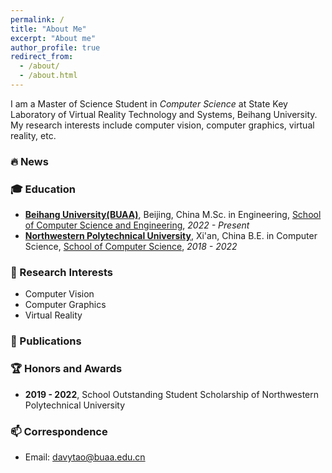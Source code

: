 ```yaml
---
permalink: /
title: "About Me"
excerpt: "About me"
author_profile: true
redirect_from: 
  - /about/
  - /about.html
---
```


I am a Master of Science Student in *Computer Science* at State Key Laboratory of Virtual Reality Technology and Systems, Beihang University.
My research interests include computer vision, computer graphics, virtual reality, etc.

### 🔥 News


### 🎓 Education
- **[Beihang University(BUAA)](https://buaa.edu.cn/)**, Beijing, China
  M.Sc. in Engineering, [School of Computer Science and Engineering](http://scse.buaa.edu.cn/), *2022 - Present*
- **[Northwestern Polytechnical University](https://www.nwpu.edu.cn/)**, Xi'an, China
  B.E. in Computer Science, [School of Computer Science](https://jsj.nwpu.edu.cn/), *2018 - 2022*


### 🔭 Research Interests
- Computer Vision
- Computer Graphics
- Virtual Reality

### 📖 Publications


### 🏆 Honors and Awards
- **2019 - 2022**, School Outstanding Student Scholarship of Northwestern Polytechnical University

### 📫 Correspondence
- Email: [davytao@buaa.edu.cn](mailto:davytao@buaa.edu.cn)
